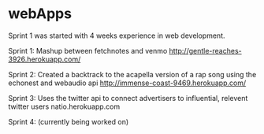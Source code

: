 webApps
=======

Sprint 1 was started with 4 weeks experience in web development. 


Sprint 1: 
Mashup between fetchnotes and venmo
http://gentle-reaches-3926.herokuapp.com/

Sprint 2: 
Created a backtrack to the acapella version of a rap song using the echonest and webaudio api
http://immense-coast-9469.herokuapp.com/

Sprint 3: 
Uses the twitter api to connect advertisers to influential, relevent twitter users
natio.herokuapp.com

Sprint 4:
(currently being worked on)